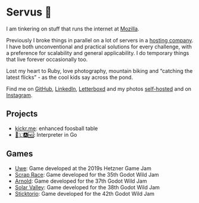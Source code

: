 # Servus 👋

I am tinkering on stuff that runs the internet at [Mozilla](https://mozilla.org).

Previously I broke things in parallel on a lot of servers in a
[hosting company](https://hetzner.com). I have both unconventional and practical
solutions for every challenge, with a preference for scalability and general applicability.
I do temporary things that live forever occasionally too.

Lost my heart to Ruby, love photography, mountain biking and “catching the latest flicks” - as the cool kids say across the pond.

Find me on [GitHub](https://github.com/flipez),
[LinkedIn](https://www.linkedin.com/in/mueller-r/),
[Letterboxd](https://letterboxd.com/Flipez/) and my photos [self-hosted](https://photos.auch.cool) and
on [Instagram](https://www.instagram.com/rueller.mobert).

## Projects

- [kickr.me](https://github.com/kickr-me): enhanced foosball table
- [🚀🇱🅰🆖](https://github.com/Flipez/rocket-lang): Interpreter in Go

## Games
- [Uwe](https://github.com/Herzmut-Games/uwe): Game developed at the 2019s Hetzner Game Jam
- [Scrap Race](https://kjarrigan.itch.io/scrap-race): Game developed for the 35th Godot Wild Jam
- [Arnold](https://flipez.itch.io/arnold): Game developed for the 37th Godot Wild Jam
- [Solar Valley](https://flipez.itch.io/solar-valley): Game developed for the 38th Godot Wild Jam
- [Sticktorio](https://flipez.itch.io/sticktorio): Game developed for the 42th Godot Wild Jam
